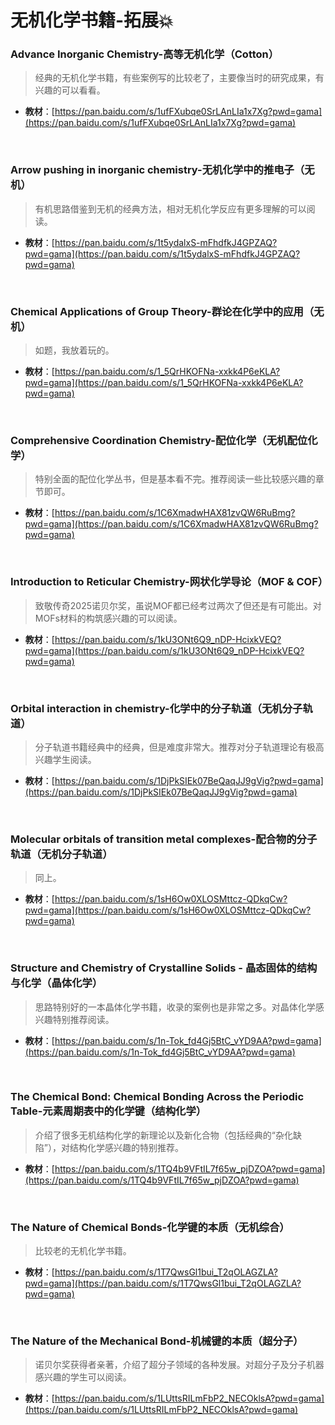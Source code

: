# 无机化学书籍-拓展💥

### Advance Inorganic Chemistry-高等无机化学（Cotton）

> 经典的无机化学书籍，有些案例写的比较老了，主要像当时的研究成果，有兴趣的可以看看。

- **教材**：[https://pan.baidu.com/s/1ufFXubqe0SrLAnLIa1x7Xg?pwd=gama](https://pan.baidu.com/s/1ufFXubqe0SrLAnLIa1x7Xg?pwd=gama)

<br/>

### Arrow pushing in inorganic chemistry-无机化学中的推电子（无机）

> 有机思路借鉴到无机的经典方法，相对无机化学反应有更多理解的可以阅读。

- **教材**：[https://pan.baidu.com/s/1t5ydalxS-mFhdfkJ4GPZAQ?pwd=gama](https://pan.baidu.com/s/1t5ydalxS-mFhdfkJ4GPZAQ?pwd=gama)

<br/>

### Chemical Applications of Group Theory-群论在化学中的应用（无机）

> 如题，我放着玩的。

- **教材**：[https://pan.baidu.com/s/1_5QrHKOFNa-xxkk4P6eKLA?pwd=gama](https://pan.baidu.com/s/1_5QrHKOFNa-xxkk4P6eKLA?pwd=gama)

<br/>

### Comprehensive Coordination Chemistry-配位化学（无机配位化学）

> 特别全面的配位化学丛书，但是基本看不完。推荐阅读一些比较感兴趣的章节即可。

- **教材**：[https://pan.baidu.com/s/1C6XmadwHAX81zvQW6RuBmg?pwd=gama](https://pan.baidu.com/s/1C6XmadwHAX81zvQW6RuBmg?pwd=gama)

<br/>

### Introduction to Reticular Chemistry-网状化学导论（MOF & COF）

> 致敬传奇2025诺贝尔奖，虽说MOF都已经考过两次了但还是有可能出。对MOFs材料的构筑感兴趣的可以阅读。

- **教材**：[https://pan.baidu.com/s/1kU3ONt6Q9_nDP-HcixkVEQ?pwd=gama](https://pan.baidu.com/s/1kU3ONt6Q9_nDP-HcixkVEQ?pwd=gama)

<br/>

### Orbital interaction in chemistry-化学中的分子轨道（无机分子轨道）

> 分子轨道书籍经典中的经典，但是难度非常大。推荐对分子轨道理论有极高兴趣学生阅读。

- **教材**：[https://pan.baidu.com/s/1DjPkSIEk07BeQaqJJ9gVig?pwd=gama](https://pan.baidu.com/s/1DjPkSIEk07BeQaqJJ9gVig?pwd=gama)

<br/>

### Molecular orbitals of transition metal complexes-配合物的分子轨道（无机分子轨道）

> 同上。

- **教材**：[https://pan.baidu.com/s/1sH6Ow0XLOSMttcz-QDkqCw?pwd=gama](https://pan.baidu.com/s/1sH6Ow0XLOSMttcz-QDkqCw?pwd=gama)

<br/>

### Structure and Chemistry of Crystalline Solids - 晶态固体的结构与化学（晶体化学）

> 思路特别好的一本晶体化学书籍，收录的案例也是非常之多。对晶体化学感兴趣特别推荐阅读。

- **教材**：[https://pan.baidu.com/s/1n-Tok_fd4Gj5BtC_vYD9AA?pwd=gama](https://pan.baidu.com/s/1n-Tok_fd4Gj5BtC_vYD9AA?pwd=gama)

<br/>

### The Chemical Bond: Chemical Bonding Across the Periodic Table-元素周期表中的化学键（结构化学）

> 介绍了很多无机结构化学的新理论以及新化合物（包括经典的“杂化缺陷”），对结构化学感兴趣的特别推荐。

- **教材**：[https://pan.baidu.com/s/1TQ4b9VFtIL7f65w_pjDZOA?pwd=gama](https://pan.baidu.com/s/1TQ4b9VFtIL7f65w_pjDZOA?pwd=gama)

<br/>

### The Nature of Chemical Bonds-化学键的本质（无机综合）

> 比较老的无机化学书籍。

- **教材**：[https://pan.baidu.com/s/1T7QwsGl1bui_T2qOLAGZLA?pwd=gama](https://pan.baidu.com/s/1T7QwsGl1bui_T2qOLAGZLA?pwd=gama)

<br/>

### The Nature of the Mechanical Bond-机械键的本质（超分子）

> 诺贝尔奖获得者亲著，介绍了超分子领域的各种发展。对超分子及分子机器感兴趣的学生可以阅读。

- **教材**：[https://pan.baidu.com/s/1LUttsRILmFbP2_NECOklsA?pwd=gama](https://pan.baidu.com/s/1LUttsRILmFbP2_NECOklsA?pwd=gama)